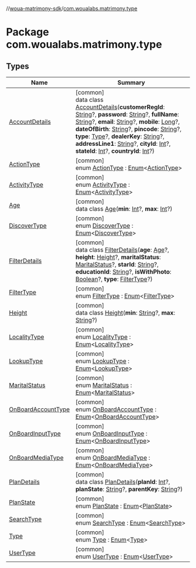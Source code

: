 //[woua-matrimony-sdk](../../index.md)/[com.woualabs.matrimony.type](index.md)

# Package com.woualabs.matrimony.type

## Types

| Name | Summary |
|---|---|
| [AccountDetails](-account-details/index.md) | [common]<br>data class [AccountDetails](-account-details/index.md)(**customerRegId**: [String](https://kotlinlang.org/api/latest/jvm/stdlib/kotlin/-string/index.html)?, **password**: [String](https://kotlinlang.org/api/latest/jvm/stdlib/kotlin/-string/index.html)?, **fullName**: [String](https://kotlinlang.org/api/latest/jvm/stdlib/kotlin/-string/index.html)?, **email**: [String](https://kotlinlang.org/api/latest/jvm/stdlib/kotlin/-string/index.html)?, **mobile**: [Long](https://kotlinlang.org/api/latest/jvm/stdlib/kotlin/-long/index.html)?, **dateOfBirth**: [String](https://kotlinlang.org/api/latest/jvm/stdlib/kotlin/-string/index.html)?, **pincode**: [String](https://kotlinlang.org/api/latest/jvm/stdlib/kotlin/-string/index.html)?, **type**: [Type](-type/index.md)?, **dealerKey**: [String](https://kotlinlang.org/api/latest/jvm/stdlib/kotlin/-string/index.html)?, **addressLine1**: [String](https://kotlinlang.org/api/latest/jvm/stdlib/kotlin/-string/index.html)?, **cityId**: [Int](https://kotlinlang.org/api/latest/jvm/stdlib/kotlin/-int/index.html)?, **stateId**: [Int](https://kotlinlang.org/api/latest/jvm/stdlib/kotlin/-int/index.html)?, **countryId**: [Int](https://kotlinlang.org/api/latest/jvm/stdlib/kotlin/-int/index.html)?) |
| [ActionType](-action-type/index.md) | [common]<br>enum [ActionType](-action-type/index.md) : [Enum](https://kotlinlang.org/api/latest/jvm/stdlib/kotlin/-enum/index.html)<[ActionType](-action-type/index.md)> |
| [ActivityType](-activity-type/index.md) | [common]<br>enum [ActivityType](-activity-type/index.md) : [Enum](https://kotlinlang.org/api/latest/jvm/stdlib/kotlin/-enum/index.html)<[ActivityType](-activity-type/index.md)> |
| [Age](-age/index.md) | [common]<br>data class [Age](-age/index.md)(**min**: [Int](https://kotlinlang.org/api/latest/jvm/stdlib/kotlin/-int/index.html)?, **max**: [Int](https://kotlinlang.org/api/latest/jvm/stdlib/kotlin/-int/index.html)?) |
| [DiscoverType](-discover-type/index.md) | [common]<br>enum [DiscoverType](-discover-type/index.md) : [Enum](https://kotlinlang.org/api/latest/jvm/stdlib/kotlin/-enum/index.html)<[DiscoverType](-discover-type/index.md)> |
| [FilterDetails](-filter-details/index.md) | [common]<br>data class [FilterDetails](-filter-details/index.md)(**age**: [Age](-age/index.md)?, **height**: [Height](-height/index.md)?, **maritalStatus**: [MaritalStatus](-marital-status/index.md)?, **starId**: [String](https://kotlinlang.org/api/latest/jvm/stdlib/kotlin/-string/index.html)?, **educationId**: [String](https://kotlinlang.org/api/latest/jvm/stdlib/kotlin/-string/index.html)?, **isWithPhoto**: [Boolean](https://kotlinlang.org/api/latest/jvm/stdlib/kotlin/-boolean/index.html)?, **type**: [FilterType](-filter-type/index.md)?) |
| [FilterType](-filter-type/index.md) | [common]<br>enum [FilterType](-filter-type/index.md) : [Enum](https://kotlinlang.org/api/latest/jvm/stdlib/kotlin/-enum/index.html)<[FilterType](-filter-type/index.md)> |
| [Height](-height/index.md) | [common]<br>data class [Height](-height/index.md)(**min**: [String](https://kotlinlang.org/api/latest/jvm/stdlib/kotlin/-string/index.html)?, **max**: [String](https://kotlinlang.org/api/latest/jvm/stdlib/kotlin/-string/index.html)?) |
| [LocalityType](-locality-type/index.md) | [common]<br>enum [LocalityType](-locality-type/index.md) : [Enum](https://kotlinlang.org/api/latest/jvm/stdlib/kotlin/-enum/index.html)<[LocalityType](-locality-type/index.md)> |
| [LookupType](-lookup-type/index.md) | [common]<br>enum [LookupType](-lookup-type/index.md) : [Enum](https://kotlinlang.org/api/latest/jvm/stdlib/kotlin/-enum/index.html)<[LookupType](-lookup-type/index.md)> |
| [MaritalStatus](-marital-status/index.md) | [common]<br>enum [MaritalStatus](-marital-status/index.md) : [Enum](https://kotlinlang.org/api/latest/jvm/stdlib/kotlin/-enum/index.html)<[MaritalStatus](-marital-status/index.md)> |
| [OnBoardAccountType](-on-board-account-type/index.md) | [common]<br>enum [OnBoardAccountType](-on-board-account-type/index.md) : [Enum](https://kotlinlang.org/api/latest/jvm/stdlib/kotlin/-enum/index.html)<[OnBoardAccountType](-on-board-account-type/index.md)> |
| [OnBoardInputType](-on-board-input-type/index.md) | [common]<br>enum [OnBoardInputType](-on-board-input-type/index.md) : [Enum](https://kotlinlang.org/api/latest/jvm/stdlib/kotlin/-enum/index.html)<[OnBoardInputType](-on-board-input-type/index.md)> |
| [OnBoardMediaType](-on-board-media-type/index.md) | [common]<br>enum [OnBoardMediaType](-on-board-media-type/index.md) : [Enum](https://kotlinlang.org/api/latest/jvm/stdlib/kotlin/-enum/index.html)<[OnBoardMediaType](-on-board-media-type/index.md)> |
| [PlanDetails](-plan-details/index.md) | [common]<br>data class [PlanDetails](-plan-details/index.md)(**planId**: [Int](https://kotlinlang.org/api/latest/jvm/stdlib/kotlin/-int/index.html)?, **planState**: [String](https://kotlinlang.org/api/latest/jvm/stdlib/kotlin/-string/index.html)?, **parentKey**: [String](https://kotlinlang.org/api/latest/jvm/stdlib/kotlin/-string/index.html)?) |
| [PlanState](-plan-state/index.md) | [common]<br>enum [PlanState](-plan-state/index.md) : [Enum](https://kotlinlang.org/api/latest/jvm/stdlib/kotlin/-enum/index.html)<[PlanState](-plan-state/index.md)> |
| [SearchType](-search-type/index.md) | [common]<br>enum [SearchType](-search-type/index.md) : [Enum](https://kotlinlang.org/api/latest/jvm/stdlib/kotlin/-enum/index.html)<[SearchType](-search-type/index.md)> |
| [Type](-type/index.md) | [common]<br>enum [Type](-type/index.md) : [Enum](https://kotlinlang.org/api/latest/jvm/stdlib/kotlin/-enum/index.html)<[Type](-type/index.md)> |
| [UserType](-user-type/index.md) | [common]<br>enum [UserType](-user-type/index.md) : [Enum](https://kotlinlang.org/api/latest/jvm/stdlib/kotlin/-enum/index.html)<[UserType](-user-type/index.md)> |
